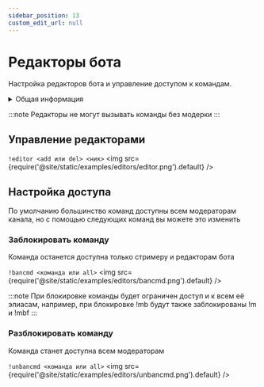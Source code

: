 ```yaml
---
sidebar_position: 13
custom_edit_url: null
---
```


# Редакторы бота

Настройка редакторов бота и управление доступом к командам.

<details>
  <summary>Общая информация</summary>
  <ul>
    <li><b>Название:</b> editor</li>
    <li><b>Элиасы:</b> bancmd, unbancmd</li>
    <li><b>Кулдаун:</b> общий 5 секунд</li>
    <li><a href="https://github.com/Relanit/ModBoty/blob/master/ModBoty/cogs/editors.py"><b>Исходный код</b></a></li>
  </ul>
</details>

:::note
Редакторы не могут вызывать команды без модерки
:::

## Управление редакторами
`!editor <add или del> <ник>`
<img src={require('@site/static/examples/editors/editor.png').default} />

## Настройка доступа

По умолчанию большинство команд доступны всем модераторам канала, но с помощью следующих команд вы можете это изменить

### Заблокировать команду
Команда останется доступна только стримеру и редакторам бота

`!bancmd <команда или all>`
<img src={require('@site/static/examples/editors/bancmd.png').default} /> <p></p>

:::note
При блокировке команды будет ограничен доступ и к всем её элиасам, например, при блокировке !mb будут также заблокированы !m и !mbf
:::

### Разблокировать команду
Команда станет доступна всем модераторам

`!unbancmd <команда или all>`
<img src={require('@site/static/examples/editors/unbancmd.png').default} />